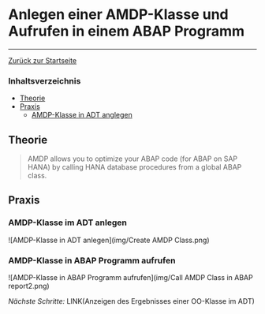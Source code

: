 # Anlegen einer AMDP-Klasse und Aufrufen in einem ABAP Programm
---

[Zurück zur Startseite](https://wolfgangzeller.github.io/ABAP-for-SAP-BW/)

### Inhaltsverzeichnis
- [Theorie](#theorie)
- [Praxis](#praxis)
	- [AMDP-Klasse in ADT anglegen](#amdp-klasse_in_adt_anlegen)

## Theorie



> AMDP allows you to optimize your ABAP code (for ABAP on SAP HANA) by calling HANA database procedures from a global ABAP class.
## Praxis
### AMDP-Klasse im ADT anlegen
![AMDP-Klasse in ADT anlegen](img/Create AMDP Class.png)

### AMDP-Klasse in ABAP Programm aufrufen
![AMDP-Klasse in ABAP Programm aufrufen](img/Call AMDP Class in ABAP report2.png)


*Nächste Schritte:*
LINK(Anzeigen des Ergebnisses einer OO-Klasse im ADT)
